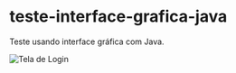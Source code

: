 # teste-interface-grafica-java
Teste usando interface gráfica com Java.

![Tela de Login](https://i.imgur.com/u3ZGuPA.png)
